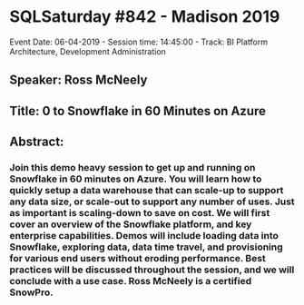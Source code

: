 # SQLSaturday #842 - Madison 2019
Event Date: 06-04-2019 - Session time: 14:45:00 - Track: BI Platform Architecture, Development  Administration
## Speaker: Ross McNeely
## Title: 0 to Snowflake in 60 Minutes on Azure
## Abstract:
### Join this demo heavy session to get up and running on Snowflake in 60 minutes on Azure.  You will learn how to quickly setup a data warehouse that can scale-up to support any data size, or scale-out to support any number of uses. Just as important is scaling-down to save on cost.  We will first cover an overview of the Snowflake platform, and key enterprise capabilities.  Demos will include loading data into Snowflake, exploring data, data time travel, and provisioning for various end users without eroding performance.  Best practices will be discussed throughout the session, and we will conclude with a use case.  Ross McNeely is a certified SnowPro.
